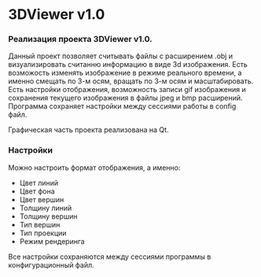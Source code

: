 # 3DViewer v1.0

### Реализация проекта 3DViewer v1.0.

Данный проект позволяет считывать файлы с расширением .obj и визуализировать считанню информацию в виде 3d изображения. 
Есть возможость изменять изображение в режиме реального времени, а именно смещать по 3-м осям, вращать по 3-м осям и масштабировать. 
Есть настройки отображения, возможность записи gif изображения и сохранения текущего изображения в файлы jpeg и bmp расширений. 
Программа сохраняет настройки между сессиями работы в config файл. 

Графическая часть проекта реализована на Qt. 

### Настройки

Можно настроить формат отображения, а именно:

- Цвет линий
- Цвет фона
- Цвет вершин
- Толщину линий
- Толщину вершин
- Тип вершин
- Тип проекции
- Режим рендеринга

Все настройки сохраняются между сессиями программы в конфигурационный файл.
